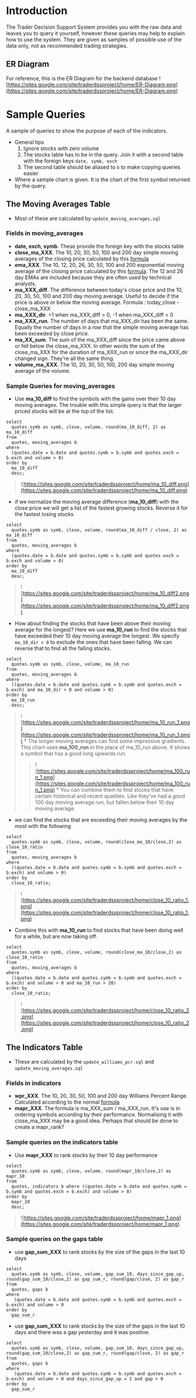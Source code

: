 # Introduction #

The Trader Decision Support System provides you with the raw data and leaves you to query it yourself, however these queries may help to explain how to use the system. They are given as samples of possible use of the data only, not as recommended trading strategies.

## ER Diagram ##

For reference, this is the ER Diagram for the backend database
![https://sites.google.com/site/traderdssproject/home/ER-Diagram.png](https://sites.google.com/site/traderdssproject/home/ER-Diagram.png)

# Sample Queries #

A sample of queries to show the purpose of each of the indicators.
  * General tips
    1. Ignore stocks with zero volume
    1. The stocks table has to be in the query. Join it with a second table with the foreign keys `date, symb, exch`
    1. The second table should be aliased to `b` to make copying queries easier
  * Where a sample chart is given. It is the chart of the first symbol returned by the query.
## The Moving Averages Table ##

  * Most of these are calculated by `update_moving_averages.sql`

### Fields in moving\_averages ###
  * **date, exch, symb**. These provide the foreign key with the stocks table
  * **close\_ma\_XXX**. The 10, 20, 30, 50, 100 and 200 day simple moving averages of the closing price calculated by this [formula](http://stockcharts.com/school/doku.php?id=chart_school:technical_indicators:moving_averages#sma_calculation)
  * **ema\_XXX**. The 10, 12, 20, 26, 30, 50, 100 and 200 exponential moving average of the closing price calculated by this [formula](http://stockcharts.com/school/doku.php?id=chart_school:technical_indicators:moving_averages#ema_calculation). The 12 and 26 day EMAs are included because they are often used by technical analysts.
  * **ma\_XXX\_diff**. The difference between today's close price and the 10, 20, 30, 50, 100 and 200 day moving average. Useful to decide if the price is above or below the moving average. Formula : today\_close - close\_ma\_XXX
  * **ma\_XXX\_dir**. +1 when ma\_XXX\_diff > 0, -1 when ma\_XXX\_diff < 0
  * **ma\_XXX\_run**. The number of days that ma\_XXX\_dir has been the same. Equally the number of days in a row that the simple moving average has been exceeded by close price.
  * **ma\_XX\_sum**. The sum of the ma\_XXX\_diff since the price came above or fell below the close\_ma\_XXX. In other words the sum of the close\_ma\_XXX for the duration of ma\_XXX\_run or since the ma\_XXX\_dir changed sign. They're all the same thing.
  * **volume\_ma\_XXX**. The 10, 20, 30, 50, 100, 200 day simple moving average of the volume.

### Sample Queries for moving\_averages ###
  * Use **ma\_10\_diff** to find the symbols with the gains over their 10 day moving averages. The trouble with this simple query is that the larger priced stocks will be at the top of the list.
```
select 
  quotes.symb as symb, close, volume, round(ma_10_diff, 2) as ma_10_diff 
from
  quotes, moving_averages b 
where 
  (quotes.date = b.date and quotes.symb = b.symb and quotes.exch = b.exch and volume > 0) 
order by 
  ma_10_diff
  desc;
```
> ![https://sites.google.com/site/traderdssproject/home/ma_10_diff.png](https://sites.google.com/site/traderdssproject/home/ma_10_diff.png)
  * if we normalize the moving average difference (**ma\_10\_diff**) with the close price we will get a list of the fastest growing stocks. Reverse it for the fastest losing stocks
```
select 
  quotes.symb as symb, close, volume, round(ma_10_diff / close, 2) as ma_10_diff
from
  quotes, moving_averages b 
where 
  (quotes.date = b.date and quotes.symb = b.symb and quotes.exch = b.exch and volume > 0) 
order by 
  ma_10_diff
  desc;
```
> ![https://sites.google.com/site/traderdssproject/home/ma_10_diff2.png](https://sites.google.com/site/traderdssproject/home/ma_10_diff2.png)
  * How about finding the stocks that have been above their moving average for the longest? Here we use **ma\_10\_run** to find the stocks that have exceeded their 10 day moving average the longest. We specify `ma_10_dir > 0` to exclude the ones that have been falling. We can reverse that to find all the falling stocks.
```
select
  quotes.symb as symb, close, volume, ma_10_run 
from
  quotes, moving_averages b
where
  ((quotes.date = b.date and quotes.symb = b.symb and quotes.exch = b.exch) and ma_10_dir > 0 and volume > 0)
order by
  ma_10_run 
  desc;
```
> ![https://sites.google.com/site/traderdssproject/home/ma_10_run_1.png](https://sites.google.com/site/traderdssproject/home/ma_10_run_1.png)
    * The longer moving averages can find some impressive gradients. This chart uses **ma\_100\_run** in the place of ma\_10\_run above. It shows a symbol that has a good long upwards run.
> > ![https://sites.google.com/site/traderdssproject/home/ma_100_run_1.png](https://sites.google.com/site/traderdssproject/home/ma_100_run_1.png)
    * You can combine them to find stocks that have certain historical and recent qualities. Like they've had a good 100 day moving average run, but fallen below their 10 day moving average.
  * we can find the stocks that are exceeding their moving averages by the most with the following
```
select
  quotes.symb as symb, close, volume, round(close_ma_10/close,2) as close_10_ratio
from
  quotes, moving_averages b 
where 
  ((quotes.date = b.date and quotes.symb = b.symb and quotes.exch = b.exch) and volume > 0)
order by
  close_10_ratio;
```

> ![https://sites.google.com/site/traderdssproject/home/close_10_ratio_1.png](https://sites.google.com/site/traderdssproject/home/close_10_ratio_1.png)
  * Combine this with **ma\_10\_run** to find stocks that have been doing well for a while, but are now taking off.
```
select
  quotes.symb as symb, close, volume, round(close_ma_10/close,2) as close_10_ratio
from
  quotes, moving_averages b 
where 
  ((quotes.date = b.date and quotes.symb = b.symb and quotes.exch = b.exch) and volume > 0 and ma_10_run > 20)
order by
  close_10_ratio;
```
> ![https://sites.google.com/site/traderdssproject/home/close_10_ratio_2.png](https://sites.google.com/site/traderdssproject/home/close_10_ratio_2.png)
## The Indicators Table ##
  * These are calculated by the `update_williams_pcr.sql` and `update_moving_averages.sql`
### Fields in indicators ###
  * **wpr\_XXX**. The 10, 20, 30, 50, 100 and 200 day Williams Percent Range. Calculated according to the normal [formula](http://en.wikipedia.org/wiki/Williams_%25R)
  * **mapr\_XXX**. The formula is ma\_XXX\_sum / ma\_XXX\_run. It's use is in ordering symbols according by their performance. Normalising it with close\_ma\_XXX may be a good idea. Perhaps that should be done to create a mapr\_rank?
### Sample queries on the indicators table ###
  * Use **mapr\_XXX** to rank stocks by their 10 day performance
```
select
  quotes.symb as symb, close, volume, round(mapr_10/close,2) as mapr_10
from
  quotes, indicators b where ((quotes.date = b.date and quotes.symb = b.symb and quotes.exch = b.exch) and volume > 0)
order by
  mapr_10
  desc;
```
> ![https://sites.google.com/site/traderdssproject/home/mapr_1.png](https://sites.google.com/site/traderdssproject/home/mapr_1.png)
### Sample queries on the gaps table ###
  * use **gap\_sum\_XXX** to rank stocks by the size of the gaps in the last 10 days
```
select
  quotes.symb as symb, close, volume, gap_sum_10, days_since_gap_up, round(gap_sum_10/close,2) as gap_sum_r, round(gap/close, 2) as gap_r
from
  quotes, gaps b
where
   (quotes.date = b.date and quotes.symb = b.symb and quotes.exch = b.exch) and volume > 0
order by
  gap_sum_r
```
  * use **gap\_sum\_XXX** to rank stocks by the size of the gaps in the last 10 days and there was a gap yesterday and it was positive.
```
select
  quotes.symb as symb, close, volume, gap_sum_10, days_since_gap_up, round(gap_sum_10/close,2) as gap_sum_r, round(gap/close, 2) as gap_r
from
  quotes, gaps b
where
   (quotes.date = b.date and quotes.symb = b.symb and quotes.exch = b.exch) and volume > 0 and days_since_gap_up = 1 and gap > 0
order by
  gap_sum_r
```